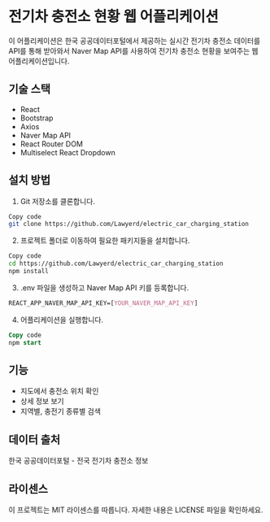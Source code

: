 # 전기차 충전소 현황 웹 어플리케이션

이 어플리케이션은 한국 공공데이터포털에서 제공하는 실시간 전기차 충전소 데이터를 API를 통해 받아와서 Naver Map API를 사용하여 전기차 충전소 현황을 보여주는 웹 어플리케이션입니다.

## 기술 스택

- React
- Bootstrap
- Axios
- Naver Map API
- React Router DOM
- Multiselect React Dropdown
## 설치 방법

1. Git 저장소를 클론합니다.
```bash
Copy code
git clone https://github.com/Lawyerd/electric_car_charging_station
```
2. 프로젝트 폴더로 이동하여 필요한 패키지들을 설치합니다.
```bash
Copy code
cd https://github.com/Lawyerd/electric_car_charging_station
npm install
```
3. .env 파일을 생성하고 Naver Map API 키를 등록합니다.
```css
REACT_APP_NAVER_MAP_API_KEY=[YOUR_NAVER_MAP_API_KEY]
```
4. 어플리케이션을 실행합니다.
```sql
Copy code
npm start
```
## 기능

- 지도에서 충전소 위치 확인
- 상세 정보 보기
- 지역별, 충전기 종류별 검색
## 데이터 출처

한국 공공데이터포털 - 전국 전기차 충전소 정보

## 라이센스

이 프로젝트는 MIT 라이센스를 따릅니다. 자세한 내용은 LICENSE 파일을 확인하세요.
